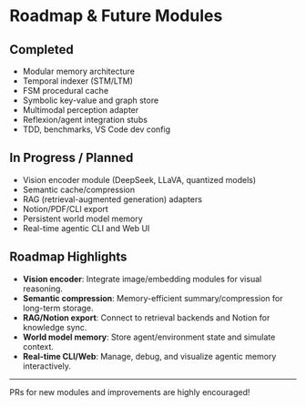 # Roadmap & Future Modules

## Completed
- Modular memory architecture
- Temporal indexer (STM/LTM)
- FSM procedural cache
- Symbolic key-value and graph store
- Multimodal perception adapter
- Reflexion/agent integration stubs
- TDD, benchmarks, VS Code dev config

## In Progress / Planned
- Vision encoder module (DeepSeek, LLaVA, quantized models)
- Semantic cache/compression
- RAG (retrieval-augmented generation) adapters
- Notion/PDF/CLI export
- Persistent world model memory
- Real-time agentic CLI and Web UI

## Roadmap Highlights
- **Vision encoder**: Integrate image/embedding modules for visual reasoning.
- **Semantic compression**: Memory-efficient summary/compression for long-term storage.
- **RAG/Notion export**: Connect to retrieval backends and Notion for knowledge sync.
- **World model memory**: Store agent/environment state and simulate context.
- **Real-time CLI/Web**: Manage, debug, and visualize agentic memory interactively.

---

PRs for new modules and improvements are highly encouraged!
